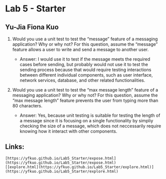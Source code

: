 # Lab 5 - Starter
## Yu-Jia Fiona Kuo
1) Would you use a unit test to test the “message” feature of a messaging application? Why or why not? For this question, assume the “message” feature allows a user to write and send a message to another user.
    - Answer: I would use it to test if the message meets the required cases before sending, but probably would not use it to test the sending process because that would require testing interactions between different individual components, such as user interface, network services, database, and other related functionalities.
  
2) Would you use a unit test to test the “max message length” feature of a messaging application? Why or why not? For this question, assume the “max message length” feature prevents the user from typing more than 80 characters.
    - Answer: Yes, because unit testing is suitable for testing the length of a message since it is focusing on a single functionality by simpliy checking the size of a message, which does not neccessarily require knowing how it interact with other components.
  
## Links:
    [https://yfkuo.github.io/Lab5_Starter/expose.html](https://yfkuo.github.io/Lab5_Starter/expose.html)
    [[explore.html](https://yfkuo.github.io/Lab5_Starter/explore.html)](https://yfkuo.github.io/Lab5_Starter/explore.html)
